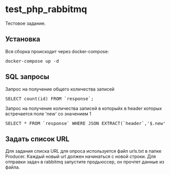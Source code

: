 # test_php_rabbitmq
Тестовое задание.

## Установка
Вся сборка происходит через docker-compose:
<pre>docker-compose up -d</pre>

## SQL запросы
Запрос на получение общего количества записей
<pre>SELECT count(id) FROM `response`;</pre>
Запрос на получение количества записей в которыйх в header которых встречается поле 'new' со значением 1 
<pre>SELECT * FROM `response` WHERE JSON_EXTRACT(`header`,'$.new') LIKE '% 1"%';</pre>

## Задать список URL
Для задания списка URL для опроса используется файл urls.txt в папке Producer. Каждый новый url должен начинаться с новой строки.
Для отправки задач в rabbitmq запустите продьюссер, он прочтет данные из файла.
